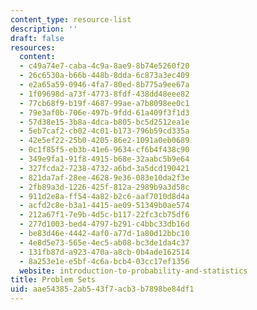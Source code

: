 ```yaml
---
content_type: resource-list
description: ''
draft: false
resources:
  content:
  - c49a74e7-caba-4c9a-8ae9-8b74e5260f20
  - 26c6530a-b66b-448b-8dda-6c873a3ec409
  - e2a65a59-0946-4fa7-80ed-8b775a9ee67a
  - 1f09698d-a73f-4773-8fdf-438dd48eee82
  - 77cb68f9-b19f-4687-99ae-a7b8098ee0c1
  - 79e3af0b-706e-497b-9fdd-61a409f3f1d3
  - 57d38e15-3b8a-4dca-b805-bc5d2512ea1e
  - 5eb7caf2-cb02-4c01-b173-796b59cd335a
  - 42e5ef22-25b0-4205-86e2-1091a0eb0689
  - 0c1f85f5-eb3b-41e6-9634-cf6b4f438c90
  - 349e9fa1-91f8-4915-b68e-32aabc5b9e64
  - 327fcda2-7238-4732-a6bd-3a5dcd190421
  - 821da7af-28ee-4628-9e36-083e10da2f3e
  - 2fb89a3d-1226-425f-812a-2989b9a3d58c
  - 911d2e8a-ff54-4a82-b2c6-aaf7010d8d4a
  - acfd2c8e-b3a1-4415-ae09-51349b0ae574
  - 212a67f1-7e9b-4d5c-b117-22fc3cb75df6
  - 277d1003-bed4-4797-b291-c4bbc33db16d
  - be83d46e-4442-4af0-a77d-1a80d12bbc10
  - 4e8d5e73-565e-4ec5-ab08-bc3de1da4c37
  - 131fb87d-a923-470a-a8cb-0b4ade162514
  - 8a253e1e-e5bf-4c6a-bcb4-03cc17ef1356
  website: introduction-to-probability-and-statistics
title: Problem Sets
uid: aae54385-2ab5-43f7-acb3-b7898be84df1
---
```

